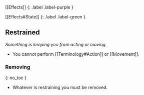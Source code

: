 
[[Effects]]
{: .label .label-purple }

[[Effects#State]]
{: .label .label-green }

## Restrained
*Something is keeping you from acting or moving.*
* You cannot perform [[Terminology#Action]] or [[Movement]].

### Removing
{: no_toc }
* Whatever is restraining you must be removed.